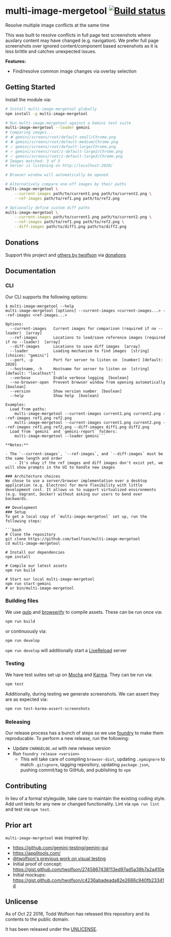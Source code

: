 # multi-image-mergetool [![Build status](https://travis-ci.org/twolfson/multi-image-mergetool.svg?branch=master)](https://travis-ci.org/twolfson/multi-image-mergetool)

Resolve multiple image conflicts at the same time

This was built to resolve conflicts in full page test screenshots where auxilary content may have changed (e.g. navigation). We prefer full page screenshots over ignored content/component based screenshots as it is less brittle and catches unexpected issues.

**Features:**

- Find/resolve common image changes via overlay selection

## Getting Started
Install the module via:

```bash
# Install multi-image-mergetool globally
npm install -g multi-image-mergetool

# Run multi-image-mergetool against a Gemini test suite
multi-image-mergetool --loader gemini
# Comparing images...
# ✘ gemini/screens/root/default-small/Chrome.png
# ✘ gemini/screens/root/default-medium/Chrome.png
# ✓ gemini/screens/root/default-large/Chrome.png
# ✓ gemini/screens/root/z-default-large2/Chrome.png
# ✓ gemini/screens/root/z-default-large3/Chrome.png
# Images matched: 3 of 5
# Server is listening on http://localhost:2020/

# Browser window will automatically be opened

# Alternatively compare one-off images by their paths
multi-image-mergetool \
    --current-images path/to/current1.png path/to/current2.png \
    --ref-images path/to/ref1.png path/to/ref2.png

# Optionally define custom diff paths
multi-image-mergetool \
    --current-images path/to/current1.png path/to/current2.png \
    --ref-images path/to/ref1.png path/to/ref2.png \
    --diff-images path/to/diff1.png path/to/diff2.png
```

## Donations
Support this project and [others by twolfson][projects] via [donations][support-me]

[projects]: http://twolfson.com/projects
[support-me]: http://twolfson.com/support-me

## Documentation
### CLI
Our CLI supports the following options:

```
$ multi-image-mergetool --help
multi-image-mergetool [options] --current-images <current-images...> --ref-images <ref-images...>

Options:
  --current-images   Current images for comparison (required if no --loader)  [array]
  --ref-images       Locations to load/save reference images (required if no --loader)  [array]
  --diff-images      Locations to save diff images  [array]
  --loader           Loading mechanism to find images  [string] [choices: "gemini"]
  --port, -p         Port for server to listen on  [number] [default: 2020]
  --hostname, -h     Hostname for server to listen on  [string] [default: "localhost"]
  --verbose          Enable verbose logging  [boolean]
  --no-browser-open  Prevent browser window from opening automatically  [boolean]
  --version          Show version number  [boolean]
  --help             Show help  [boolean]

Examples:
  Load from paths:
    multi-image-mergetool --current-images current1.png current2.png --ref-images ref1.png ref2.png
    multi-image-mergetool --current-images current1.png current2.png --ref-images ref1.png ref2.png --diff-images diff1.png diff2.png
  Load from `gemini` and `gemini-report` folders:
    multi-image-mergetool --loader gemini```

**Notes:**

- The `--current-images`, `--ref-images`, and `--diff-images` must be the same length and order
    - It's okay if the ref images and diff images don't exist yet, we will show prompts in the UI to handle new images

### Architecture choices
We chose to use a server/browser implementation over a desktop application (e.g. Electron) for more flexibility with little development cost. It allows us to support virtualized environments (e.g. Vagrant, Docker) without asking our users to bend over backwards.

## Development
### Setup
To get a local copy of `multi-image-mergetool` set up, run the following steps:

```bash
# Clone the repository
git clone https://github.com/twolfson/multi-image-mergetool
cd multi-image-mergetool

# Install our dependencies
npm install

# Compile our latest assets
npm run build

# Start our local multi-image-mergetool
npm run start-gemini
# or bin/multi-image-mergetool
```

### Building files
We use [gulp][] and [browserify][] to compile assets. These can be run once via:

```bash
npm run build
```

or continuously via:

```bash
npm run develop
```

`npm run develop` will additionally start a [LiveReload][] server

[gulp]: https://github.com/gulpjs/gulp
[browserify]: https://github.com/substack/node-browserify
[LiveReload]: http://livereload.com/extensions/

### Testing
We have test suites set up on [Mocha][] and [Karma][]. They can be run via:

```bash
npm test
```

[Mocha]: https://github.com/mochajs/mocha
[Karma]: https://github.com/karma-runner/karma

Additionally, during testing we generate screenshots. We can assert they are as expected via:

```bash
npm run test-karma-assert-screenshots
```

### Releasing
Our release process has a bunch of steps so we use [foundry][] to make them reproducable. To perform a new release, run the following:

- Update `CHANGELOG.md` with new release version
- Run `foundry release <version>`
    - This will take care of compiling `browser-dist`, updating `.npmignore` to match `.gitignore`, tagging repository, updating `package.json`, pushing commit/tag to GitHub, and publishing to `npm`

[foundry]: https://github.com/twolfson/foundry

## Contributing
In lieu of a formal styleguide, take care to maintain the existing coding style. Add unit tests for any new or changed functionality. Lint via `npm run lint` and test via `npm test`.

## Prior art
`multi-image-mergetool` was inspired by:

- https://github.com/gemini-testing/gemini-gui
- https://applitools.com/
- [@twolfson's previous work on visual testing](http://twolfson.com/2014-02-25-visual-regression-testing-in-travis-ci)
- Initial proof of concept: <https://gist.github.com/twolfson/2745867438113ed97ad5a39b7a2a410e>
- Initial mockups: <https://gist.github.com/twolfson/c4236abadeada82e2686c940fb23341d>

## Unlicense
As of Oct 22 2016, Todd Wolfson has released this repository and its contents to the public domain.

It has been released under the [UNLICENSE][].

[UNLICENSE]: UNLICENSE

